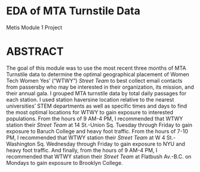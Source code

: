 # EDA of MTA Turnstile Data
Metis Module 1 Project

# ABSTRACT
The goal of this module was to use the most recent three months of MTA Turnstile data to determine the optimal geographical placement of Women Tech Women Yes’ (“WTWY”) *Street Team* to best collect email contacts from passersby who may be interested in their organization, its mission, and their annual gala. I grouped MTA turnstile data by total daily passages for each station. I used station haversine location relative to the nearest universities’ STEM departments as well as specific times and days to find the most optimal locations for WTWY to gain exposure to interested populations. From the hours of 9 AM-4 PM, I recommended that WTWY station their *Street Team* at 14 St.-Union Sq. Tuesday through Friday to gain exposure to Baruch College and heavy foot traffic. From the hours of 7-10 PM, I recommended that WTWY station their *Street Team* at W 4 St.-Washington Sq. Wednesday through Friday to gain exposure to NYU and heavy foot traffic. And finally, from the hours of 9 AM-4 PM, I recommended that WTWY station their *Street Team* at Flatbush Av.-B.C. on Mondays to gain exposure to Brooklyn College.
